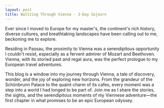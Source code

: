 ```yaml
---
layout: post
title: Waltzing Through Vienna - 3-Day Sojourn
---
```


Ever since I moved to Europe for my master's, the continent's rich history, diverse cultures, and breathtaking landscapes have been calling out to me, beckoning me to explore.

Residing in Passau, the proximity to Vienna was a serendipitous opportunity I couldn't resist, especially as a fervent admirer of Mozart and Beethoven. Vienna, with its storied past and regal aura, was the perfect prologue to my European travel adventures.

This blog is a window into my journey through Vienna, a tale of discovery, wonder, and the joy of exploring new horizons. From the grandeur of the Schönbrunn Palace to the quaint charm of its cafes, every moment was a step into a world I had longed to be part of. Join me as I share the stories, the sights, and the serendipitous moments of my Viennese adventure—the first chapter in what promises to be an epic European odyssey.